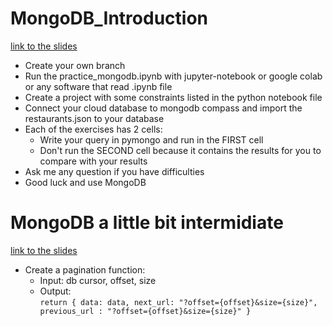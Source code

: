 # MongoDB_Introduction
[link to the slides](https://docs.google.com/presentation/d/1zRyLCZAO7tDEYwlMTC7tU8O9K7Fws4GpwwNrG2lphQo/edit)
- Create your own branch
- Run the practice_mongodb.ipynb with jupyter-notebook or google colab or any software that read .ipynb file
- Create a project with some constraints listed in the python notebook file
- Connect your cloud database to mongodb compass and import the restaurants.json to your database
- Each of the exercises has 2 cells:
    + Write your query in pymongo and run in the FIRST cell
    + Don't run the SECOND cell because it contains the results for you to compare with your results
- Ask me any question if you have difficulties
- Good luck and use MongoDB

# MongoDB a little bit intermidiate
[link to the slides](https://docs.google.com/presentation/d/1H8vDbZGVxHH_kP9TYe-ZQDcl2RVftSQgeA8YPAbBnVs/edit?usp=sharing)
- Create a pagination function:
    - Input: db cursor, offset, size
    - Output: <br>
` return {
    data: data,
    next_url: "?offset={offset}&size={size}",
    previous_url : "?offset={offset}&size={size}"
  }
`
